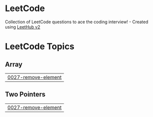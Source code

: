 # LeetCode
Collection of LeetCode questions to ace the coding interview! - Created using [LeetHub v2](https://github.com/arunbhardwaj/LeetHub-2.0)

<!---LeetCode Topics Start-->
# LeetCode Topics
## Array
|  |
| ------- |
| [0027-remove-element](https://github.com/benjaminuj/LeetCode/tree/master/0027-remove-element) |
## Two Pointers
|  |
| ------- |
| [0027-remove-element](https://github.com/benjaminuj/LeetCode/tree/master/0027-remove-element) |
<!---LeetCode Topics End-->